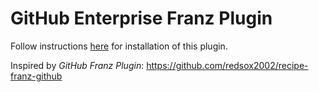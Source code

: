 # GitHub Enterprise Franz Plugin

Follow instructions [here](https://github.com/meetfranz/plugins/blob/master/docs/integration.md) for installation of this plugin.

Inspired by _GitHub Franz Plugin_: https://github.com/redsox2002/recipe-franz-github
